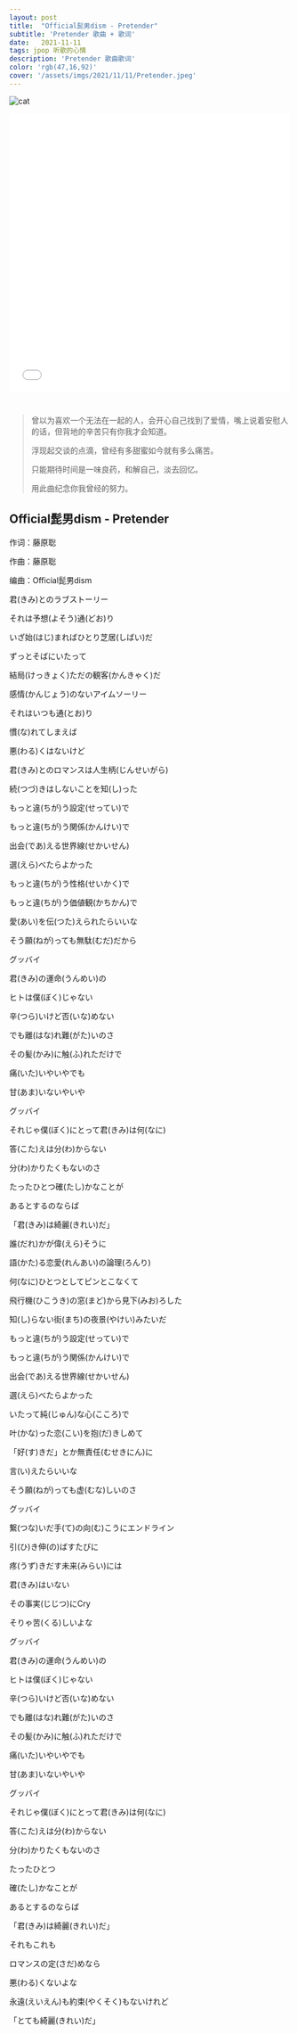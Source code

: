 ```yaml
---
layout: post
title:  "Official髭男dism - Pretender"
subtitle: 'Pretender 歌曲 + 歌词'
date:   2021-11-11
tags: jpop 听歌的心情
description: 'Pretender 歌曲歌词'
color: 'rgb(47,16,92)'
cover: '/assets/imgs/2021/11/11/Pretender.jpeg'
---
```

![cat](/assets/imgs/2021/11/11/Pretender.jpeg)

<iframe src="//player.bilibili.com/player.html?aid=55227480&bvid=BV1M4411K7xk&cid=96570601&page=1" scrolling="no" border="0" frameborder="no" framespacing="0" allowfullscreen="true" style="width:100%;height:500px;"> </iframe>

<div style="margin-top:40px"></div>

> 曾以为喜欢一个无法在一起的人，会开心自己找到了爱情，嘴上说着安慰人的话，但背地的辛苦只有你我才会知道。
>
> 浮现起交谈的点滴，曾经有多甜蜜如今就有多么痛苦。
>
> 只能期待时间是一味良药，和解自己，淡去回忆。
>
> 用此曲纪念你我曾经的努力。


## Official髭男dism - Pretender

作词：藤原聡

作曲：藤原聡

编曲：Official髭男dism



君(きみ)とのラブストーリー

それは予想(よそう)通(どお)り

いざ始(はじ)まればひとり芝居(しばい)だ

ずっとそばにいたって

結局(けっきょく)ただの観客(かんきゃく)だ



感情(かんじょう)のないアイムソーリー

それはいつも通(とお)り

慣(な)れてしまえば

悪(わる)くはないけど

君(きみ)とのロマンスは人生柄(じんせいがら)

続(つづ)きはしないことを知(し)った



もっと違(ちが)う設定(せってい)で

もっと違(ちが)う関係(かんけい)で

出会(であ)える世界線(せかいせん)

選(えら)べたらよかった

もっと違(ちが)う性格(せいかく)で

もっと違(ちが)う価値観(かちかん)で

愛(あい)を伝(つた)えられたらいいな

そう願(ねが)っても無駄(むだ)だから



グッバイ

君(きみ)の運命(うんめい)の

ヒトは僕(ぼく)じゃない

辛(つら)いけど否(いな)めない

でも離(はな)れ難(がた)いのさ

その髪(かみ)に触(ふ)れただけで

痛(いた)いやいやでも

甘(あま)いないやいや

グッバイ

それじゃ僕(ぼく)にとって君(きみ)は何(なに)

答(こた)えは分(わ)からない

分(わ)かりたくもないのさ

たったひとつ確(たし)かなことが

あるとするのならば

「君(きみ)は綺麗(きれい)だ」



誰(だれ)かが偉(えら)そうに

語(かた)る恋愛(れんあい)の論理(ろんり)

何(なに)ひとつとしてピンとこなくて

飛行機(ひこうき)の窓(まど)から見下(みお)ろした

知(し)らない街(まち)の夜景(やけい)みたいだ



もっと違(ちが)う設定(せってい)で

もっと違(ちが)う関係(かんけい)で

出会(であ)える世界線(せかいせん)

選(えら)べたらよかった

いたって純(じゅん)な心(こころ)で

叶(かな)った恋(こい)を抱(だ)きしめて

「好(す)きだ」とか無責任(むせきにん)に

言(い)えたらいいな

そう願(ねが)っても虚(むな)しいのさ



グッバイ

繋(つな)いだ手(て)の向(む)こうにエンドライン

引(ひ)き伸(の)ばすたびに

疼(うず)きだす未来(みらい)には

君(きみ)はいない

その事実(じじつ)にCry

そりゃ苦(くる)しいよな



グッバイ

君(きみ)の運命(うんめい)の

ヒトは僕(ぼく)じゃない

辛(つら)いけど否(いな)めない

でも離(はな)れ難(がた)いのさ

その髪(かみ)に触(ふ)れただけで

痛(いた)いやいやでも

甘(あま)いないやいや

グッバイ

それじゃ僕(ぼく)にとって君(きみ)は何(なに)

答(こた)えは分(わ)からない

分(わ)かりたくもないのさ

たったひとつ

確(たし)かなことが

あるとするのならば

「君(きみ)は綺麗(きれい)だ」



それもこれも

ロマンスの定(さだ)めなら

悪(わる)くないよな

永遠(えいえん)も約束(やくそく)もないけれど

「とても綺麗(きれい)だ」
